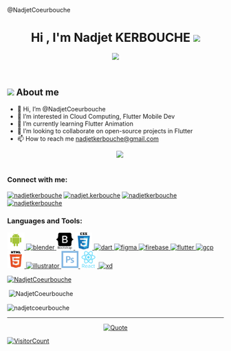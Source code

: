 
<!---
NadjetCoeurbouche/NadjetCoeurbouche is a ✨ special ✨ repository because its `README.md` (this file) appears on your GitHub profile.
You can click the Preview link to take a look at your changes.
--->

@NadjetCoeurbouche 

<h1 align="center"> Hi , I'm Nadjet KERBOUCHE <img src="https://media.giphy.com/media/hvRJCLFzcasrR4ia7z/giphy.gif" width="35"></h1>
<p align="center">
  <a href="https://github.com/DenverCoder1/readme-typing-svg"><img src="https://readme-typing-svg.herokuapp.com?font=Time+New+Roman&color=%23C8BE25&size=25&center=true&vCenter=true&width=600&height=100&lines=Software+Engineer+@NadjetCoeurbouche;Cloud+Computing+Enthusiast;Competitive+Programmer;Expert+on+Mobile+Dev;Best+is+Yet+to+come+(5+Stars);Problem+Solver;Always+learning+new+things;"></a>
</p>


<br>


	
## <picture><img src = "https://github.com/NadjetCoeurbouche/NadjetCoeurbouche//blob/main/Images/about_me.gif?raw=true" width = 50px></picture> About me
- 👋 Hi, I’m @NadjetCoeurbouche
- 👀 I’m interested in Cloud Computing, Flutter Mobile Dev
- 🌱 I’m currently learning Flutter Animation
- 💞️ I’m looking to collaborate on open-source projects in Flutter
- 📫 How to reach me nadjetkerbouche@gmail.com

<picture> <img align="right" src="https://github.com/NadjetCoeurbouche/NadjetCoeurbouche//blob/main/Images/Right_Side.gif?raw=true" width = 250px></picture>

<br><br>

<!--
## <picture> <img src="https://github.com/NadjetCoeurbouche/NadjetCoeurbouche/blob/main/Images/competitive_programming_profile.png?raw=true" width=40> </picture> My Competitive Programming Profiles


## 🛠️ My Skills

### <picture> <img src = "https://github.com/NadjetCoeurbouche/NadjetCoeurbouche/blob/main/Images/Programming_Languages.gif?raw=true" width = 50px>  </picture> Programming languages

<p align="center"> 

  &emsp;
  <a href="https://www.java.com" target="_blank"> 
    <img alt="Java" src="https://img.shields.io/badge/Java-%23007396.svg?style=plastic&logo=java&logoColor=white">
  </a>


### <picture> <img src = "https://github.com/NadjetCoeurbouche/NadjetCoeurbouche/blob/main/Images/Front_End.gif?raw=true" width = 50px>  </picture> Frontend Development
<p align="center"> 
  &emsp; 
  <a href="https://www.w3.org/html/" target="_blank"> 
   <img alt="HTML" src="https://img.shields.io/badge/HTML5%20-%23E34F26.svg?style=plastic&logo=html5&logoColor=white">
  </a>   
  &emsp;
  <a href="https://www.w3schools.com/css/" target="_blank">
    <img alt="CSS" src="https://img.shields.io/badge/CSS%20-%231572B6.svg?style=plastic&logo=css3&logoColor=white">
  </a> 
  &emsp;
  <a href="https://www.python.org" target="_blank">
    <img alt="Python" src="https://img.shields.io/badge/react-%2361DAFB.svg?style=plastic&logo=React&logoColor=black">
  </a>
  &emsp;
  <a href="https://developer.mozilla.org/en-US/docs/Web/JavaScript" target="_blank"> 
     <img alt="JavaScript" src="https://img.shields.io/badge/JavaScript%20-%23F7DF1E.svg?style=plastic&logo=javascript&logoColor=black">
   </a>
</p>

 ### <picture> <img src = "https://github.com/NadjetCoeurbouche/NadjetCoeurbouche/blob/main/Images/Software_Tools.gif?raw=true" width = 50px>  </picture> Software & Tools
 
<p align="center">
  &emsp;
    <a href="#"><img alt="Git" src="https://img.shields.io/badge/Git%20-%23F05033.svg?style=plastic&logo=git&logoColor=white"></a>
  &emsp;
    <a href="#"><img alt="GitHub" src="https://img.shields.io/badge/github-%23181717.svg?style=plastic&logo=github&logoColor=white"></a>
  &emsp;
    <a href="#"><img alt="Google Sheets" src="https://img.shields.io/badge/Google%20Sheets%20-%2334A853.svg?style=plastic&logo=google%20sheets&logoColor=white"></a>
  &emsp;
    <a href="#"><img alt="Stack Overflow" src="https://img.shields.io/badge/-Stack%20Overflow-FE7A16?style=plastic&logo=stack-overflow&logoColor=white"></a>
  &emsp;
    <a href="#"><img src="https://img.shields.io/badge/mysql-%234479A1.svg?&style=plastic&logo=mysql&logoColor=white"/></a>
</p>

 ### <picture> <img src = "https://github.com/NadjetCoeurbouche/NadjetCoeurbouche/blob/main/Images/IDEs.gif?raw=true" width = 50px>  </picture> IDEs
 
<p align="center">
  &emsp;
    <a href="#"><img alt="Visual Studio Code" src="https://img.shields.io/badge/Visual%20Studio%20Code-0078d7.svg?style=plastic&logo=visual-studio-code&logoColor=white"></a>
  &emsp;
    <a href="#"><img alt="JetBrain" src="https://img.shields.io/badge/jetbrains-%23000000.svg?style=plastic&logo=jetbrains&logoColor=white" /></a>
  &emsp;
    <a href="#"><img alt="Atom" src="https://img.shields.io/badge/atom-%2366595C.svg?&style=plastic&logo=atom&logoColor=white" /></a>
</p>

<br> 
<h3 align="center">A passionate frontend developer from Algeria</h3>

<p align="left"> <img src="https://komarev.com/ghpvc/?username=nadjetcoeurbouche&label=Profile%20views&color=0e75b6&style=flat" alt="nadjetcoeurbouche" /> </p>

<p align="left"> <a href="https://github.com/ryo-ma/github-profile-trophy"><img src="https://github-profile-trophy.vercel.app/?username=nadjetcoeurbouche" alt="nadjetcoeurbouche" /></a> </p>
-->

<h3 align="left">Connect with me:</h3>
<p align="left">
<a href="https://linkedin.com/in/nadjetkerbouche" target="blank"><img align="center" src="https://raw.githubusercontent.com/rahuldkjain/github-profile-readme-generator/master/src/images/icons/Social/linked-in-alt.svg" alt="nadjetkerbouche" height="30" width="40" /></a>
<a href="https://fb.com/nadjet.kerbouche" target="blank"><img align="center" src="https://raw.githubusercontent.com/rahuldkjain/github-profile-readme-generator/master/src/images/icons/Social/facebook.svg" alt="nadjet.kerbouche" height="30" width="40" /></a>
<a href="https://instagram.com/nadjetkerbouche" target="blank"><img align="center" src="https://raw.githubusercontent.com/rahuldkjain/github-profile-readme-generator/master/src/images/icons/Social/instagram.svg" alt="nadjetkerbouche" height="30" width="40" /></a>
<a href="https://www.behance.net/nadjetkerbouche" target="blank"><img align="center" src="https://raw.githubusercontent.com/rahuldkjain/github-profile-readme-generator/master/src/images/icons/Social/behance.svg" alt="nadjetkerbouche" height="30" width="40" /></a>
</p>

<h3 align="left">Languages and Tools:</h3>
<p align="left"> <a href="https://developer.android.com" target="_blank" rel="noreferrer"> <img src="https://raw.githubusercontent.com/devicons/devicon/master/icons/android/android-original-wordmark.svg" alt="android" width="40" height="40"/> </a> <a href="https://www.blender.org/" target="_blank" rel="noreferrer"> <img src="https://download.blender.org/branding/community/blender_community_badge_white.svg" alt="blender" width="40" height="40"/> </a> <a href="https://getbootstrap.com" target="_blank" rel="noreferrer"> <img src="https://raw.githubusercontent.com/devicons/devicon/master/icons/bootstrap/bootstrap-plain-wordmark.svg" alt="bootstrap" width="40" height="40"/> </a> <a href="https://www.w3schools.com/css/" target="_blank" rel="noreferrer"> <img src="https://raw.githubusercontent.com/devicons/devicon/master/icons/css3/css3-original-wordmark.svg" alt="css3" width="40" height="40"/> </a> <a href="https://dart.dev" target="_blank" rel="noreferrer"> <img src="https://www.vectorlogo.zone/logos/dartlang/dartlang-icon.svg" alt="dart" width="40" height="40"/> </a> <a href="https://www.figma.com/" target="_blank" rel="noreferrer"> <img src="https://www.vectorlogo.zone/logos/figma/figma-icon.svg" alt="figma" width="40" height="40"/> </a> <a href="https://firebase.google.com/" target="_blank" rel="noreferrer"> <img src="https://www.vectorlogo.zone/logos/firebase/firebase-icon.svg" alt="firebase" width="40" height="40"/> </a> <a href="https://flutter.dev" target="_blank" rel="noreferrer"> <img src="https://www.vectorlogo.zone/logos/flutterio/flutterio-icon.svg" alt="flutter" width="40" height="40"/> </a> <a href="https://cloud.google.com" target="_blank" rel="noreferrer"> <img src="https://www.vectorlogo.zone/logos/google_cloud/google_cloud-icon.svg" alt="gcp" width="40" height="40"/> </a> <a href="https://www.w3.org/html/" target="_blank" rel="noreferrer"> <img src="https://raw.githubusercontent.com/devicons/devicon/master/icons/html5/html5-original-wordmark.svg" alt="html5" width="40" height="40"/> </a> <a href="https://www.adobe.com/in/products/illustrator.html" target="_blank" rel="noreferrer"> <img src="https://www.vectorlogo.zone/logos/adobe_illustrator/adobe_illustrator-icon.svg" alt="illustrator" width="40" height="40"/> </a> <a href="https://www.photoshop.com/en" target="_blank" rel="noreferrer"> <img src="https://raw.githubusercontent.com/devicons/devicon/master/icons/photoshop/photoshop-line.svg" alt="photoshop" width="40" height="40"/> </a> <a href="https://reactjs.org/" target="_blank" rel="noreferrer"> <img src="https://raw.githubusercontent.com/devicons/devicon/master/icons/react/react-original-wordmark.svg" alt="react" width="40" height="40"/> </a> <a href="https://www.adobe.com/products/xd.html" target="_blank" rel="noreferrer"> <img src="https://cdn.worldvectorlogo.com/logos/adobe-xd.svg" alt="xd" width="40" height="40"/> </a> </p>

<p>  <a href="https://github.com/NadjetCoeurbouche">
    <img align="center" alt="NadjetCoeurbouche" src="https://github-readme-stats.vercel.app/api/top-langs/?username=NadjetCoeurbouche&theme=midnight-purple&layout=compact&bg_color=0D1117&hide_border=true&count_private=true" />
  </a>
</p>


<p>&nbsp;<img align="center" src="https://github-readme-stats.vercel.app/api?username=NadjetCoeurbouche&show_icons=true&locale=en" alt="NadjetCoeurbouche" /></p>


<p><img align="center" src="https://github-readme-streak-stats.herokuapp.com/?user=nadjetcoeurbouche&" alt="nadjetcoeurbouche" />
</p>

---

<p align = "center">
	<a href="https://github.com/piyushsuthar/github-readme-quotes"> <img alt = "Quote" src="https://quotes-github-readme.vercel.app/api?type=horizontal&theme=tokyonight&animation=grow_out_in&quoteCategory=programming">
</p>

![VisitorCount](https://profile-counter.glitch.me/NadjetCoeurbouche/count.svg)

  
